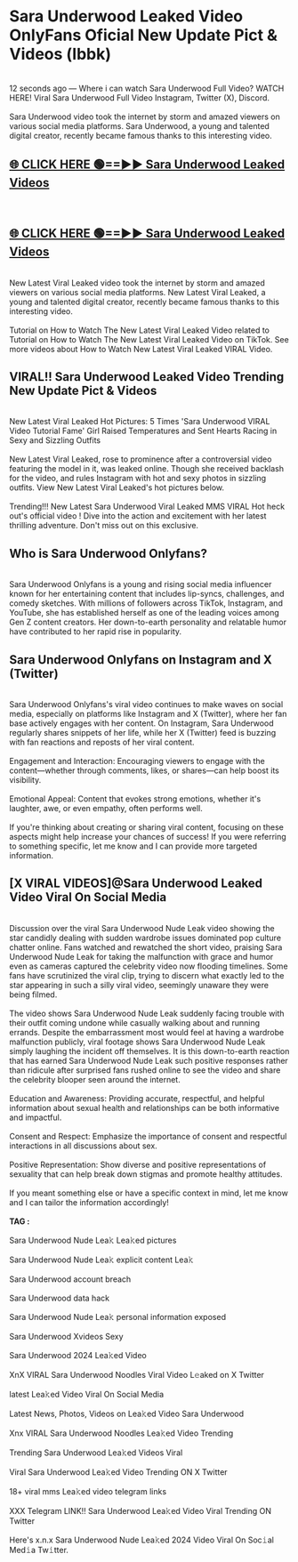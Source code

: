 # Sara Underwood Leaked Video OnlyFans Oficial New Update Pict & Videos (lbbk)
<br>
12 seconds ago — Where i can watch Sara Underwood Full Video? WATCH HERE! Viral Sara Underwood Full Video Instagram, Twitter (X), Discord.
<br><br>
Sara Underwood video took the internet by storm and amazed viewers on various social media platforms. Sara Underwood, a young and talented digital creator, recently became famous thanks to this interesting video.
<br>
<h2><a href="https://play.trustnlinepharmacy.us?title=Sara_Underwood">🌐 CLICK HERE 🟢==►► Sara Underwood Leaked Videos</a></h2>
<br>
<h2><a href="https://play.trustnlinepharmacy.us?title=Sara_Underwood">🌐 CLICK HERE 🟢==►► Sara Underwood Leaked Videos</a></h2>
<br>
New Latest Viral Leaked video took the internet by storm and amazed viewers on various social media platforms. New Latest Viral Leaked, a young and talented digital creator, recently became famous thanks to this interesting video.
<br><br>
Tutorial on How to Watch The New Latest Viral Leaked Video related to Tutorial on How to Watch The New Latest Viral Leaked Video on TikTok. See more videos about How to Watch New Latest Viral Leaked VIRAL Video.
<br>
<h2>VIRAL!! Sara Underwood Leaked Video Trending New Update Pict & Videos</h2>
<br>
New Latest Viral Leaked Hot Pictures: 5 Times 'Sara Underwood VIRAL Video Tutorial Fame' Girl Raised Temperatures and Sent Hearts Racing in Sexy and Sizzling Outfits
<br><br>
New Latest Viral Leaked, rose to prominence after a controversial video featuring the model in it, was leaked online. Though she received backlash for the video, and rules Instagram with hot and sexy photos in sizzling outfits. View New Latest Viral Leaked's hot pictures below.
<br><br>
Trending!!! New Latest Sara Underwood Viral Leaked MMS VIRAL Hot heck out's official video ! Dive into the action and excitement with her latest thrilling adventure. Don't miss out on this exclusive.
<br>
<h2>Who is Sara Underwood Onlyfans?</h2>
<br>
Sara Underwood Onlyfans is a young and rising social media influencer known for her entertaining content that includes lip-syncs, challenges, and comedy sketches. With millions of followers across TikTok, Instagram, and YouTube, she has established herself as one of the leading voices among Gen Z content creators. Her down-to-earth personality and relatable humor have contributed to her rapid rise in popularity.
<br>
<h2>Sara Underwood Onlyfans on Instagram and X (Twitter)</h2>
<br>
Sara Underwood Onlyfans's viral video continues to make waves on social media, especially on platforms like Instagram and X (Twitter), where her fan base actively engages with her content. On Instagram, Sara Underwood regularly shares snippets of her life, while her X (Twitter) feed is buzzing with fan reactions and reposts of her viral content.
<br><br>
Engagement and Interaction: Encouraging viewers to engage with the content—whether through comments, likes, or shares—can help boost its visibility.
<br><br>
Emotional Appeal: Content that evokes strong emotions, whether it's laughter, awe, or even empathy, often performs well.
<br><br>
If you're thinking about creating or sharing viral content, focusing on these aspects might help increase your chances of success! If you were referring to something specific, let me know and I can provide more targeted information.
<br>
<h2>[X VIRAL VIDEOS]@Sara Underwood Leaked Video Viral On Social Media</h2>
<br>
Discussion over the viral Sara Underwood Nude Leak video showing the star candidly dealing with sudden wardrobe issues dominated pop culture chatter online. Fans watched and rewatched the short video, praising Sara Underwood Nude Leak for taking the malfunction with grace and humor even as cameras captured the celebrity video now flooding timelines. Some fans have scrutinized the viral clip, trying to discern what exactly led to the star appearing in such a silly viral video, seemingly unaware they were being filmed.
<br><br>
The video shows Sara Underwood Nude Leak suddenly facing trouble with their outfit coming undone while casually walking about and running errands. Despite the embarrassment most would feel at having a wardrobe malfunction publicly, viral footage shows Sara Underwood Nude Leak simply laughing the incident off themselves. It is this down-to-earth reaction that has earned Sara Underwood Nude Leak such positive responses rather than ridicule after surprised fans rushed online to see the video and share the celebrity blooper seen around the internet.
<br><br>
Education and Awareness: Providing accurate, respectful, and helpful information about sexual health and relationships can be both informative and impactful.
<br><br>
Consent and Respect: Emphasize the importance of consent and respectful interactions in all discussions about sex.
<br><br>
Positive Representation: Show diverse and positive representations of sexuality that can help break down stigmas and promote healthy attitudes.
<br><br>
If you meant something else or have a specific context in mind, let me know and I can tailor the information accordingly!
<br><br>
<strong>TAG :</strong>
<br><br>
Sara Underwood Nude Lea𝚔 Lea𝚔ed pictures
<br><br>
Sara Underwood Nude Lea𝚔 explicit content Lea𝚔
<br><br>
Sara Underwood account breach
<br><br>
Sara Underwood data hack
<br><br>
Sara Underwood Nude Lea𝚔 personal information exposed
<br><br>
Sara Underwood Xvideos Sexy
<br><br>
Sara Underwood 2024 Lea𝚔ed Video
<br><br>
XnX VIRAL Sara Underwood Noodles Viral Video L𝚎aked on X Twitter
<br><br>
latest Lea𝚔ed Video Viral On Social Media
<br><br>
Latest News, Photos, Videos on Lea𝚔ed Video Sara Underwood
<br><br>
Xnx VIRAL Sara Underwood Noodles Lea𝚔ed Video Trending
<br><br>
Trending Sara Underwood Lea𝚔ed Videos Viral
<br><br>
Viral Sara Underwood Lea𝚔ed Video Trending ON X Twitter
<br><br>
18+ viral mms Lea𝚔ed video telegram links
<br><br>
XXX Telegram LINK!! Sara Underwood Lea𝚔ed Video Viral Trending ON Twitter
<br><br>
Here's x.n.x Sara Underwood Nude Lea𝚔ed 2024 Video Viral On Soc𝚒al Med𝚒a Tw𝚒tter.